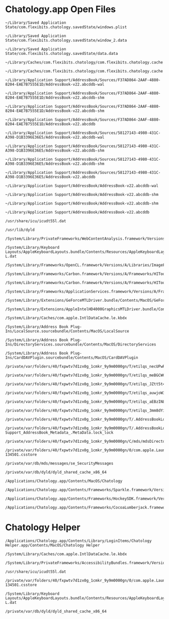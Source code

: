 # Chatology.app Open Files




    ~/Library/Saved Application State/com.flexibits.chatology.savedState/windows.plist

    ~/Library/Saved Application State/com.flexibits.chatology.savedState/window_2.data

    ~/Library/Saved Application State/com.flexibits.chatology.savedState/data.data

    ~/Library/Caches/com.flexibits.chatology/com.flexibits.chatology.cache

    ~/Library/Caches/com.flexibits.chatology/com.flexibits.chatology.cache

    ~/Library/Application Support/AddressBook/Sources/F37AD864-2AAF-4880-8204-EAE7B7555E1D/AddressBook-v22.abcddb-wal

    ~/Library/Application Support/AddressBook/Sources/F37AD864-2AAF-4880-8204-EAE7B7555E1D/AddressBook-v22.abcddb-shm

    ~/Library/Application Support/AddressBook/Sources/F37AD864-2AAF-4880-8204-EAE7B7555E1D/AddressBook-v22.abcddb-shm

    ~/Library/Application Support/AddressBook/Sources/F37AD864-2AAF-4880-8204-EAE7B7555E1D/AddressBook-v22.abcddb

    ~/Library/Application Support/AddressBook/Sources/58127143-4980-431C-A398-D1B3396E36E5/AddressBook-v22.abcddb-wal

    ~/Library/Application Support/AddressBook/Sources/58127143-4980-431C-A398-D1B3396E36E5/AddressBook-v22.abcddb-shm

    ~/Library/Application Support/AddressBook/Sources/58127143-4980-431C-A398-D1B3396E36E5/AddressBook-v22.abcddb-shm

    ~/Library/Application Support/AddressBook/Sources/58127143-4980-431C-A398-D1B3396E36E5/AddressBook-v22.abcddb

    ~/Library/Application Support/AddressBook/AddressBook-v22.abcddb-wal

    ~/Library/Application Support/AddressBook/AddressBook-v22.abcddb-shm

    ~/Library/Application Support/AddressBook/AddressBook-v22.abcddb-shm

    ~/Library/Application Support/AddressBook/AddressBook-v22.abcddb

    /usr/share/icu/icudt55l.dat

    /usr/lib/dyld

    /System/Library/PrivateFrameworks/WebContentAnalysis.framework/Versions/A/WebContentAnalysis

    /System/Library/Keyboard Layouts/AppleKeyboardLayouts.bundle/Contents/Resources/AppleKeyboardLayouts-L.dat

    /System/Library/Frameworks/OpenCL.framework/Versions/A/Libraries/ImageFormats/unorm8_rgx.dylib

    /System/Library/Frameworks/Carbon.framework/Versions/A/Frameworks/HIToolbox.framework/Versions/A/Resources/Extras2.rsrc

    /System/Library/Frameworks/Carbon.framework/Versions/A/Frameworks/HIToolbox.framework/Versions/A/Resources/Extras2.rsrc

    /System/Library/Frameworks/ApplicationServices.framework/Versions/A/Frameworks/ATS.framework/Versions/A/Resources/ATSHI.dylib

    /System/Library/Extensions/GeForceMTLDriver.bundle/Contents/MacOS/GeForceMTLDriver

    /System/Library/Extensions/AppleIntelHD4000GraphicsMTLDriver.bundle/Contents/MacOS/AppleIntelHD4000GraphicsMTLDriver

    /System/Library/Caches/com.apple.IntlDataCache.le.kbdx

    /System/Library/Address Book Plug-Ins/LocalSource.sourcebundle/Contents/MacOS/LocalSource

    /System/Library/Address Book Plug-Ins/DirectoryServices.sourcebundle/Contents/MacOS/DirectoryServices

    /System/Library/Address Book Plug-Ins/CardDAVPlugin.sourcebundle/Contents/MacOS/CardDAVPlugin

    /private/var/folders/40/fxpwtv7d1zx0g_1cmkr_9y9m0000gn/T/etilqs_necUPwRsqKrQN1y

    /private/var/folders/40/fxpwtv7d1zx0g_1cmkr_9y9m0000gn/T/etilqs_meBGCWC88350S9S

    /private/var/folders/40/fxpwtv7d1zx0g_1cmkr_9y9m0000gn/T/etilqs_JZtt5t4wnNJ92a9

    /private/var/folders/40/fxpwtv7d1zx0g_1cmkr_9y9m0000gn/T/etilqs_auwjoW3pTMjlQiu

    /private/var/folders/40/fxpwtv7d1zx0g_1cmkr_9y9m0000gn/T/etilqs_aEBzINLD9a71F2F

    /private/var/folders/40/fxpwtv7d1zx0g_1cmkr_9y9m0000gn/T/etilqs_3mm8dYiSw99HqzR

    /private/var/folders/40/fxpwtv7d1zx0g_1cmkr_9y9m0000gn/T/.AddressBookLocks/database.lock

    /private/var/folders/40/fxpwtv7d1zx0g_1cmkr_9y9m0000gn/T/.AddressBookLocks/_Users_sethcalkins_Library_Application Support_AddressBook_Metadata_.MetaData.lock_lock

    /private/var/folders/40/fxpwtv7d1zx0g_1cmkr_9y9m0000gn/C/mds/mdsDirectory.db

    /private/var/folders/40/fxpwtv7d1zx0g_1cmkr_9y9m0000gn/0/com.apple.LaunchServices-134501.csstore

    /private/var/db/mds/messages/se_SecurityMessages

    /private/var/db/dyld/dyld_shared_cache_x86_64

    /Applications/Chatology.app/Contents/MacOS/Chatology

    /Applications/Chatology.app/Contents/Frameworks/Sparkle.framework/Versions/A/Sparkle

    /Applications/Chatology.app/Contents/Frameworks/HockeySDK.framework/Versions/A/HockeySDK

    /Applications/Chatology.app/Contents/Frameworks/CocoaLumberjack.framework/Versions/A/CocoaLumberjack

 # Chatology Helper
 
    /Applications/Chatology.app/Contents/Library/LoginItems/Chatology Helper.app/Contents/MacOS/Chatology Helper

    /System/Library/Caches/com.apple.IntlDataCache.le.kbdx

    /System/Library/PrivateFrameworks/AccessibilityBundles.framework/Versions/A/AccessibilityBundles

    /usr/share/icu/icudt55l.dat

    /private/var/folders/40/fxpwtv7d1zx0g_1cmkr_9y9m0000gn/0/com.apple.LaunchServices-134501.csstore

    /System/Library/Keyboard Layouts/AppleKeyboardLayouts.bundle/Contents/Resources/AppleKeyboardLayouts-L.dat

    /private/var/db/dyld/dyld_shared_cache_x86_64
